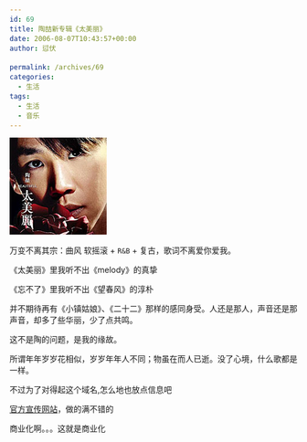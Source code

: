 ```yaml
---
id: 69
title: 陶喆新专辑《太美丽》
date: 2006-08-07T10:43:57+00:00
author: 愆伏

permalink: /archives/69
categories:
  - 生活
tags:
  - 生活
  - 音乐
---
```

![太美丽](/wp-content/uploads/200608/09_191438_35692.jpg)

万变不离其宗：曲风 软摇滚 + `R&B` + 复古，歌词不离爱你爱我。
  
《太美丽》里我听不出《melody》的真挚
  
《忘不了》里我听不出《望春风》的淳朴
  
并不期待再有《小镇姑娘》、《二十二》那样的感同身受。人还是那人，声音还是那声音，却多了些华丽，少了点共鸣。
  
这不是陶的问题，是我的缘故。
  
所谓年年岁岁花相似，岁岁年年人不同；物虽在而人已逝。没了心境，什么歌都是一样。
  
不过为了对得起这个域名,怎么地也放点信息吧
  
[官方宣传网站](https://www.davidtao.com/beautiful/)，做的满不错的
  
商业化啊。。。这就是商业化